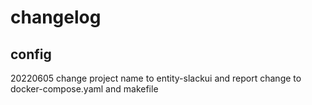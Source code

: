 # changelog

## config

20220605 change project name to entity-slackui and report change to docker-compose.yaml and makefile